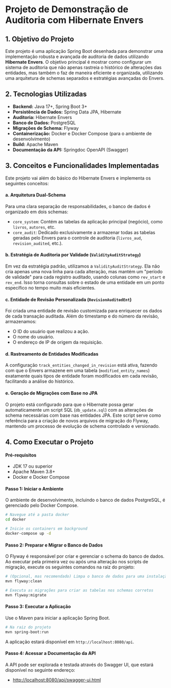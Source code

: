 # Projeto de Demonstração de Auditoria com Hibernate Envers

## 1. Objetivo do Projeto

Este projeto é uma aplicação Spring Boot desenhada para demonstrar uma implementação robusta e avançada de auditoria de dados utilizando **Hibernate Envers**. O objetivo principal é mostrar como configurar um sistema de auditoria que não apenas rastreia o histórico de alterações das entidades, mas também o faz de maneira eficiente e organizada, utilizando uma arquitetura de schemas separados e estratégias avançadas do Envers.

## 2. Tecnologias Utilizadas

- **Backend:** Java 17+, Spring Boot 3+
- **Persistência de Dados:** Spring Data JPA, Hibernate
- **Auditoria:** Hibernate Envers
- **Banco de Dados:** PostgreSQL
- **Migrações de Schema:** Flyway
- **Containerização:** Docker e Docker Compose (para o ambiente de desenvolvimento)
- **Build:** Apache Maven
- **Documentação da API:** Springdoc OpenAPI (Swagger)

## 3. Conceitos e Funcionalidades Implementadas

Este projeto vai além do básico do Hibernate Envers e implementa os seguintes conceitos:

#### a. Arquitetura Dual-Schema
Para uma clara separação de responsabilidades, o banco de dados é organizado em dois schemas:
- `core_system`: Contém as tabelas da aplicação principal (negócio), como `livros`, `autores`, etc.
- `core_audit`: Dedicado exclusivamente a armazenar todas as tabelas geradas pelo Envers para o controle de auditoria (`livros_aud`, `revision_audited`, etc.).

#### b. Estratégia de Auditoria por Validade (`ValidityAuditStrategy`)
Em vez da estratégia padrão, utilizamos a `ValidityAuditStrategy`. Ela não cria apenas uma nova linha para cada alteração, mas mantém um "período de validade" para cada registro auditado, usando colunas como `rev_start` e `rev_end`. Isso torna consultas sobre o estado de uma entidade em um ponto específico no tempo muito mais eficientes.

#### c. Entidade de Revisão Personalizada (`RevisionAuditedEnt`)
Foi criada uma entidade de revisão customizada para enriquecer os dados de cada transação auditada. Além do timestamp e do número da revisão, armazenamos:
- O ID do usuário que realizou a ação.
- O nome do usuário.
- O endereço de IP de origem da requisição.

#### d. Rastreamento de Entidades Modificadas
A configuração `track_entities_changed_in_revision` está ativa, fazendo com que o Envers armazene em uma tabela (`modified_entity_names`) exatamente quais tipos de entidade foram modificados em cada revisão, facilitando a análise do histórico.

#### e. Geração de Migrações com Base no JPA
O projeto está configurado para que o Hibernate possa gerar automaticamente um script SQL (`db_update.sql`) com as alterações de schema necessárias com base nas entidades JPA. Este script serve como referência para a criação de novos arquivos de migração do Flyway, mantendo um processo de evolução de schema controlado e versionado.

## 4. Como Executar o Projeto

#### Pré-requisitos
- JDK 17 ou superior
- Apache Maven 3.8+
- Docker e Docker Compose

#### Passo 1: Iniciar o Ambiente
O ambiente de desenvolvimento, incluindo o banco de dados PostgreSQL, é gerenciado pelo Docker Compose.

```bash
# Navegue até a pasta docker
cd docker

# Inicie os containers em background
docker-compose up -d
```

#### Passo 2: Preparar e Migrar o Banco de Dados
O Flyway é responsável por criar e gerenciar o schema do banco de dados. Ao executar pela primeira vez ou após uma alteração nos scripts de migração, execute os seguintes comandos na raiz do projeto:

```bash
# (Opcional, mas recomendado) Limpa o banco de dados para uma instalação limpa
mvn flyway:clean

# Executa as migrações para criar as tabelas nos schemas corretos
mvn flyway:migrate
```

#### Passo 3: Executar a Aplicação
Use o Maven para iniciar a aplicação Spring Boot.

```bash
# Na raiz do projeto
mvn spring-boot:run
```

A aplicação estará disponível em `http://localhost:8080/api`.

#### Passo 4: Acessar a Documentação da API
A API pode ser explorada e testada através do Swagger UI, que estará disponível no seguinte endereço:
- [http://localhost:8080/api/swagger-ui.html](http://localhost:8080/api/swagger-ui.html)
